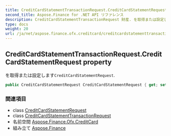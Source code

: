 ```yaml
---
title: CreditCardStatementTransactionRequest.CreditCardStatementRequest
second_title: Aspose.Finance for .NET API リファレンス
description: CreditCardStatementTransactionRequest 財産. を取得または設定しますCreditCardStatementRequest.
type: docs
weight: 20
url: /ja/net/aspose.finance.ofx.creditcard/creditcardstatementtransactionrequest/creditcardstatementrequest/
---
```

## CreditCardStatementTransactionRequest.CreditCardStatementRequest property

を取得または設定します`CreditCardStatementRequest`.

```csharp
public CreditCardStatementRequest CreditCardStatementRequest { get; set; }
```

### 関連項目

* class [CreditCardStatementRequest](../../creditcardstatementrequest/)
* class [CreditCardStatementTransactionRequest](../)
* 名前空間 [Aspose.Finance.Ofx.CreditCard](../../creditcardstatementtransactionrequest/)
* 組み立て [Aspose.Finance](../../../)



